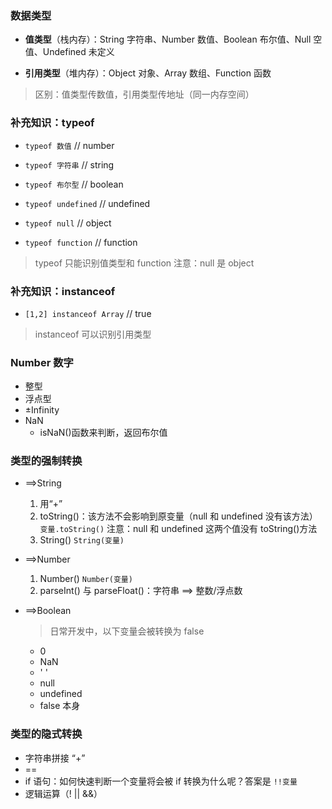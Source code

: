 ### 数据类型

- **值类型**（栈内存）：String 字符串、Number 数值、Boolean 布尔值、Null 空值、Undefined 未定义

- **引用类型**（堆内存）：Object 对象、Array 数组、Function 函数

> 区别：值类型传数值，引用类型传地址（同一内存空间）

### 补充知识：typeof

- `typeof 数值` // number

- `typeof 字符串` // string

- `typeof 布尔型` // boolean

- `typeof undefined` // undefined

- `typeof null` // object

- `typeof function` // function

> typeof 只能识别值类型和 function
> 注意：null 是 object

### 补充知识：instanceof

- `[1,2] instanceof Array` // true

> instanceof 可以识别引用类型

### Number 数字

- 整型
- 浮点型
- ±Infinity
- NaN
  - isNaN()函数来判断，返回布尔值

### 类型的强制转换

- ==>String

  1. 用“+”
  2. toString()：该方法不会影响到原变量（null 和 undefined 没有该方法）
     `变量.toString()`
     注意：null 和 undefined 这两个值没有 toString()方法
  3. String()
     `String(变量)`

- ==>Number

  1. Number()
     `Number(变量)`
  2. parseInt() 与 parseFloat()：字符串 ==> 整数/浮点数

- ==>Boolean

  > 日常开发中，以下变量会被转换为 false

  - 0
  - NaN
  - ' '
  - null
  - undefined
  - false 本身

### 类型的隐式转换

- 字符串拼接 “+”
- ==
- if 语句：如何快速判断一个变量将会被 if 转换为什么呢？答案是 `!!变量`
- 逻辑运算（! || &&）
